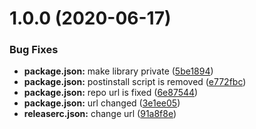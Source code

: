 # 1.0.0 (2020-06-17)


### Bug Fixes

* **package.json:** make library private ([5be1894](https://github.com/makbari/dexty/commit/5be189489c53b854fd58270e0795d0f697f8c1b9))
* **package.json:** postinstall script is removed ([e772fbc](https://github.com/makbari/dexty/commit/e772fbc125ab234eeabb5f423f51d80855bdafff))
* **package.json:** repo url is fixed ([6e87544](https://github.com/makbari/dexty/commit/6e875449b838c178c8c099d4f18606be74dcb50a))
* **package.json:** url changed ([3e1ee05](https://github.com/makbari/dexty/commit/3e1ee05752cfc8d786a664f841e5dcbfe4f40bd1))
* **releaserc.json:** change url ([91a8f8e](https://github.com/makbari/dexty/commit/91a8f8ef48ac48b0c347783db14527c51132ac45))
